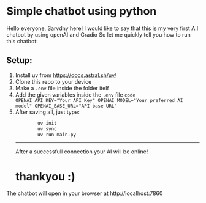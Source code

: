 # Simple chatbot using python

Hello everyone, Sarvdny here!
I would like to say that this is my very first A.I chatbot by using openAI and Gradio
So let me quickly tell you how to run this chatbot:

## Setup:

1. Install uv from https://docs.astral.sh/uv/
2. Clone this repo to your device
3. Make a `.env` file inside the folder itelf
4. Add the given variables inside the `.env` file
`code
    OPENAI_API_KEY="Your_API_Key"
    OPENAI_MODEL="Your preferred AI model"
    OPENAI_BASE_URL="API base URL"
`
5. After saving all, just type:
    ```bash
            uv init
            uv sync
            uv run main.py
    ```
    ---
    After a successfull connection your AI will be online!
    # thankyou :)

The chatbot will open in your browser at http://localhost:7860

